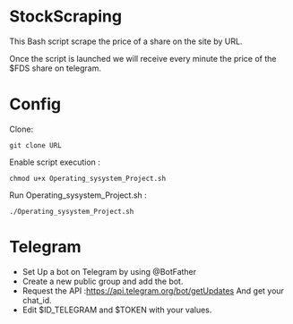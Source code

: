# StockScraping
This Bash script scrape the price of a share on the site by URL.

Once the script is launched we will receive every minute the price of the $FDS share on telegram.

# Config

Clone:
```
git clone URL
```
Enable script execution :
```
chmod u+x Operating_sysystem_Project.sh
```
Run Operating_sysystem_Project.sh :
```
./Operating_sysystem_Project.sh
```

# Telegram
- Set Up a bot on Telegram by using @BotFather 
- Create a new public group and add the bot.
- Request the API :https://api.telegram.org/bot/getUpdates And get your chat_id.
- Edit $ID_TELEGRAM and $TOKEN with your values.
